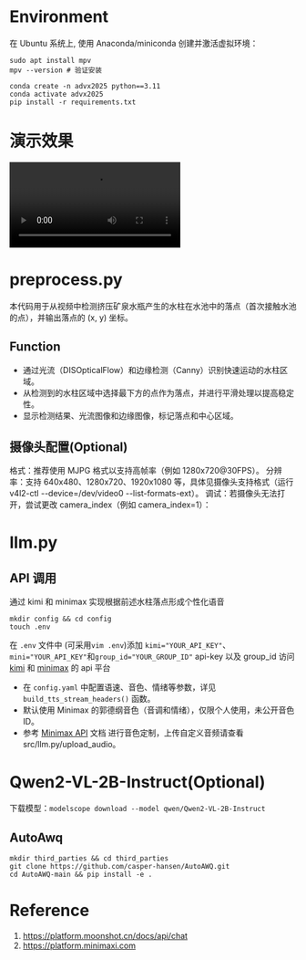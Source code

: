 # Environment
在 Ubuntu 系统上, 使用 Anaconda/miniconda 创建并激活虚拟环境：
```
sudo apt install mpv
mpv --version # 验证安装
```

```
conda create -n advx2025 python==3.11
conda activate advx2025
pip install -r requirements.txt
```
# 演示效果
![Video](demo/example.mp4)

# preprocess.py
本代码用于从视频中检测挤压矿泉水瓶产生的水柱在水池中的落点（首次接触水池的点），并输出落点的 (x, y) 坐标。

## Function
- 通过光流（DISOpticalFlow）和边缘检测（Canny）识别快速运动的水柱区域。
- 从检测到的水柱区域中选择最下方的点作为落点，并进行平滑处理以提高稳定性。
- 显示检测结果、光流图像和边缘图像，标记落点和中心区域。

## 摄像头配置(Optional)
格式：推荐使用 MJPG 格式以支持高帧率（例如 1280x720@30FPS）。
分辨率：支持 640x480、1280x720、1920x1080 等，具体见摄像头支持格式（运行 v4l2-ctl --device=/dev/video0 --list-formats-ext）。
调试：若摄像头无法打开，尝试更改 camera_index（例如 camera_index=1）：

# llm.py
## API 调用
通过 kimi 和 minimax 实现根据前述水柱落点形成个性化语音
```
mkdir config && cd config
touch .env
```
在 `.env` 文件中 (可采用`vim .env`)添加
`kimi="YOUR_API_KEY"`、`mini="YOUR_API_KEY"`和`group_id="YOUR_GROUP_ID"`
api-key 以及 group_id 访问 [kimi](https://platform.moonshot.cn/console) 和 [minimax](https://platform.minimaxi.com/) 的 api 平台

- 在 `config.yaml` 中配置语速、音色、情绪等参数，详见 `build_tts_stream_headers()` 函数。
- 默认使用 Minimax 的郭德纲音色（音调和情绪），仅限个人使用，未公开音色 ID。
- 参考 [Minimax API]((https://platform.minimaxi.com/document)) 文档 进行音色定制，上传自定义音频请查看 src/llm.py/upload_audio。


# Qwen2-VL-2B-Instruct(Optional)
下载模型：`modelscope download --model qwen/Qwen2-VL-2B-Instruct`

## AutoAwq
```
mkdir third_parties && cd third_parties
git clone https://github.com/casper-hansen/AutoAWQ.git
cd AutoAWQ-main && pip install -e .
```


# Reference
1. https://platform.moonshot.cn/docs/api/chat
2. https://platform.minimaxi.com